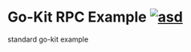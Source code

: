 # Go-Kit RPC Example [![asd](https://img.shields.io/badge/go--kit-play-blue.svg)]()
standard go-kit example
